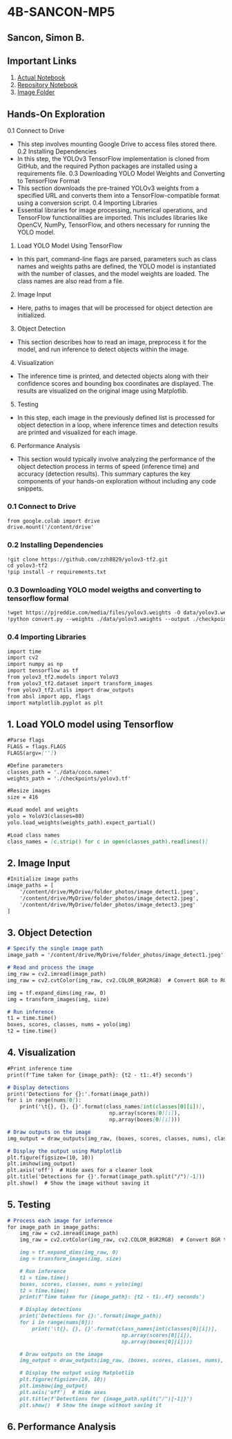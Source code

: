 # 4B-SANCON-MP5
## Sancon, Simon B.

## Important Links
1. [Actual Notebook]()
2. [Repository Notebook]()
3. [Image Folder]()

## Hands-On Exploration

0.1 Connect to Drive
  * This step involves mounting Google Drive to access files stored there.
0.2 Installing Dependencies
  * In this step, the YOLOv3 TensorFlow implementation is cloned from GitHub, and the required Python packages are installed using a requirements file.
0.3 Downloading YOLO Model Weights and Converting to TensorFlow Format
  * This section downloads the pre-trained YOLOv3 weights from a specified URL and converts them into a TensorFlow-compatible format using a conversion script.
0.4 Importing Libraries
  * Essential libraries for image processing, numerical operations, and TensorFlow functionalities are imported. This includes libraries like OpenCV, NumPy, TensorFlow, and others necessary for running the YOLO model.
1. Load YOLO Model Using TensorFlow
  * In this part, command-line flags are parsed, parameters such as class names and weights paths are defined, the YOLO model is instantiated with the number of classes, and the model weights are loaded. The class names are also read from a file.
2. Image Input
  * Here, paths to images that will be processed for object detection are initialized.
3. Object Detection
  * This section describes how to read an image, preprocess it for the model, and run inference to detect objects within the image.
4. Visualization
  * The inference time is printed, and detected objects along with their confidence scores and bounding box coordinates are displayed. The results are visualized on the original image using Matplotlib.
5. Testing
  * In this step, each image in the previously defined list is processed for object detection in a loop, where inference times and detection results are printed and visualized for each image.
6. Performance Analysis
  * This section would typically involve analyzing the performance of the object detection process in terms of speed (inference time) and accuracy (detection results). This summary captures the key components of your hands-on exploration without including any code snippets.
    
### 0.1 Connect to Drive

```markdown
from google.colab import drive
drive.mount('/content/drive'
```
### 0.2 Installing Dependencies

```markdown
!git clone https://github.com/zzh8829/yolov3-tf2.git
cd yolov3-tf2
!pip install -r requirements.txt
```

### 0.3 Downloading YOLO model weigths and converting to tensorflow formal

```markdown
!wget https://pjreddie.com/media/files/yolov3.weights -O data/yolov3.weights
!python convert.py --weights ./data/yolov3.weights --output ./checkpoints/yolov3.tf
```

### 0.4 Importing Libraries

```markdown
import time
import cv2
import numpy as np
import tensorflow as tf
from yolov3_tf2.models import YoloV3
from yolov3_tf2.dataset import transform_images
from yolov3_tf2.utils import draw_outputs
from absl import app, flags
import matplotlib.pyplot as plt
```

## 1. Load YOLO model using Tensorflow

```markdown
#Parse flags
FLAGS = flags.FLAGS
FLAGS(argv=['']) 

#Define parameters
classes_path = './data/coco.names'
weights_path = './checkpoints/yolov3.tf'

#Resize images 
size = 416  

#Load model and weights
yolo = YoloV3(classes=80)
yolo.load_weights(weights_path).expect_partial()

#Load class names
class_names = [c.strip() for c in open(classes_path).readlines()]
```

## 2. Image Input

```markdown
#Initialize image paths
image_paths = [
    '/content/drive/MyDrive/folder_photos/image_detect1.jpeg',
    '/content/drive/MyDrive/folder_photos/image_detect2.jpeg',
    '/content/drive/MyDrive/folder_photos/image_detect3.jpeg'
]
```

## 3. Object Detection

```markdown
# Specify the single image path
image_path = '/content/drive/MyDrive/folder_photos/image_detect1.jpeg'

# Read and process the image
img_raw = cv2.imread(image_path)
img_raw = cv2.cvtColor(img_raw, cv2.COLOR_BGR2RGB)  # Convert BGR to RGB format

img = tf.expand_dims(img_raw, 0)
img = transform_images(img, size)

# Run inference
t1 = time.time()
boxes, scores, classes, nums = yolo(img)
t2 = time.time()
```

## 4. Visualization

```markdown
#Print inference time
print(f'Time taken for {image_path}: {t2 - t1:.4f} seconds')

# Display detections
print('Detections for {}:'.format(image_path))
for i in range(nums[0]):
    print('\t{}, {}, {}'.format(class_names[int(classes[0][i])],
                                 np.array(scores[0][i]),
                                 np.array(boxes[0][i])))

# Draw outputs on the image
img_output = draw_outputs(img_raw, (boxes, scores, classes, nums), class_names)

# Display the output using Matplotlib
plt.figure(figsize=(10, 10))
plt.imshow(img_output)
plt.axis('off')  # Hide axes for a cleaner look
plt.title('Detections for {}'.format(image_path.split("/")[-1]))
plt.show()  # Show the image without saving it
```

## 5. Testing

```markdown
# Process each image for inference
for image_path in image_paths:
    img_raw = cv2.imread(image_path)
    img_raw = cv2.cvtColor(img_raw, cv2.COLOR_BGR2RGB)  # Convert BGR to RGB format

    img = tf.expand_dims(img_raw, 0)
    img = transform_images(img, size)

    # Run inference
    t1 = time.time()
    boxes, scores, classes, nums = yolo(img)
    t2 = time.time()
    print(f'Time taken for {image_path}: {t2 - t1:.4f} seconds')

    # Display detections
    print('Detections for {}:'.format(image_path))
    for i in range(nums[0]):
        print('\t{}, {}, {}'.format(class_names[int(classes[0][i])],
                                     np.array(scores[0][i]),
                                     np.array(boxes[0][i])))

    # Draw outputs on the image
    img_output = draw_outputs(img_raw, (boxes, scores, classes, nums), class_names)

    # Display the output using Matplotlib
    plt.figure(figsize=(10, 10))
    plt.imshow(img_output)
    plt.axis('off')  # Hide axes
    plt.title(f'Detections for {image_path.split("/")[-1]}')
    plt.show()  # Show the image without saving it
```

## 6. Performance Analysis
